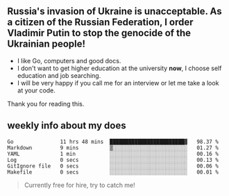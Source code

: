 ## Russia's invasion of Ukraine is unacceptable. As a citizen of the Russian Federation, I order Vladimir Putin to stop the genocide of the Ukrainian people!

- I like Go, computers and good docs.
- I don't want to get higher education at the university **now**, I choose self education and job searching.
- I will be very happy if you call me for an interview or let me take a look at your code.

Thank you for reading this.

## weekly info about my does
<!--START_SECTION:waka-->

```text
Go               11 hrs 48 mins  ████████████████████████▓   98.37 %
Markdown         9 mins          ▒░░░░░░░░░░░░░░░░░░░░░░░░   01.27 %
YAML             1 min           ░░░░░░░░░░░░░░░░░░░░░░░░░   00.16 %
Log              0 secs          ░░░░░░░░░░░░░░░░░░░░░░░░░   00.13 %
GitIgnore file   0 secs          ░░░░░░░░░░░░░░░░░░░░░░░░░   00.06 %
Makefile         0 secs          ░░░░░░░░░░░░░░░░░░░░░░░░░   00.01 %
```

<!--END_SECTION:waka-->

> Currently free for hire, try to catch me!
